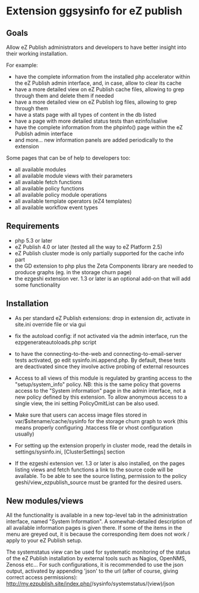 Extension ggsysinfo for eZ publish
===================================

Goals
-----

Allow eZ Publish administrators and developers to have better insight into their working installation.

For example:
- have the complete information from the installed php accelerator within the eZ Publish admin interface, and, in case, allow to clear its cache
- have a more detailed view on eZ Publish cache files, allowing to grep through them and delete them if needed
- have a more detailed view on eZ Publish log files, allowing to grep through them
- have a stats page with all types of content in the db listed
- have a page with more detailed status tests than ezinfo/isalive
- have the complete information from the phpinfo() page within the eZ Publish admin interface
- and more... new information panels are added periodically to the extension

Some pages that can be of help to developers too:
- all available modules
- all available module views with their parameters
- all available fetch functions
- all available policy functions
- all available policy module operations
- all available template operators (eZ4 templates)
- all available workflow event types

Requirements
------------
- php 5.3 or later
- eZ Publish 4.0 or later (tested all the way to eZ Platform 2.5)
- eZ Publish cluster mode is only partially supported for the cache info part
- the GD extension to php plus the Zeta Components library are needed to produce graphs (eg. in the storage churn page)
- the ezgeshi extension ver. 1.3 or later is an optional add-on that will add some functionality

Installation
------------
- As per standard eZ Publish extensions: drop in extension dir, activate in site.ini override file or via gui
- fix the autoload config: if not activated via the admin interface, run the ezpgenerateautoloads.php script
- to have the connecting-to-the-web and connecting-to-email-server tests activated, go edit sysinfo.ini.append.php.
  By default, these tests are deactivated since they involve active probing of external resources
- Access to all views of this module is regulated by granting access to the "setup/system_info" policy.
  NB: this is the same policy that governs access to the "System information" page in the admin interface,
  not a new policy defined by this extension.
  To allow anonymous access to a single view, the ini setting PolicyOmitList can be also used.
- Make sure that users can access image files stored in var/$sitename/cache/sysinfo for the storage churn graph to work
  (this means properly configuring .htaccess file or vhost configuration usually)

- For setting up the extension properly in cluster mode, read the details in settings/sysinfo.ini, [ClusterSettings] section

- If the ezgeshi extension ver. 1.3 or later is also installed, on the pages listing views and fetch functions
  a link to the source code will be available. To be able to see the source listing, permission to the policy
  geshi/view_ezpublish_source must be granted for the desired users.

New modules/views
-----------------
All the functionality is available in a new top-level tab in the administration interface, named "System Information".
A somewhat-detailed description of all available information pages is given there.
If some of the items in the menu are greyed out, it is because the corresponding item does not work / apply to your eZ Publish setup.

The systemstatus view can be used for systematic monitoring of the status of the eZ Publish installation by external tools such as Nagios, OpenNMS, Zenoss etc...
For such configurations, it is recommended to use the json output, activated by appending 'json' to the url (after of course, giving correct access permissions):
http://my.ezpublish.site/index.php/<siteaccess>/sysinfo/systemstatus/(view)/json
